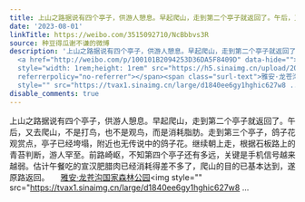 ```yaml
---
title: 上山之路据说有四个亭子，供游人憩息。早起爬山，走到第二个亭子就返回了。午后，又去爬山，不是打鸟，也不是观鸟，而是消耗脂肪。走到第三个亭子，鸽子花观赏点...
date: '2023-08-01'
linkTitle: https://weibo.com/3515092710/NcBbbvs3R
source: 种豆得瓜谢不谦的微博
description: '上山之路据说有四个亭子，供游人憩息。早起爬山，走到第二个亭子就返回了。午后，又去爬山，不是打鸟，也不是观鸟，而是消耗脂肪。走到第三个亭子，鸽子花观赏点，亭子已经垮塌，附近也无传说中的鸽子花。继续朝上走，根据石板路上的青苔判断，游人罕至。前路崎岖，不知第四个亭子还有多远，关键是手机信号越来越弱。估计午餐吃的宣汉肥腊肉已经消耗得差不多了，爬山的目的已基本达到，遂原路返回。
  <a href="http://weibo.com/p/100101B2094253D36DA5F8409D" data-hide=""><span class="url-icon"><img
  style="width: 1rem;height: 1rem" src="https://h5.sinaimg.cn/upload/2015/09/25/3/timeline_card_small_location_default.png"
  referrerpolicy="no-referrer"></span><span class="surl-text">雅安·龙苍沟国家森林公园</span></a><img
  style="" src="https://tvax1.sinaimg.cn/large/d1840ee6gy1hghic627w8 ...'
disable_comments: true
---
```

上山之路据说有四个亭子，供游人憩息。早起爬山，走到第二个亭子就返回了。午后，又去爬山，不是打鸟，也不是观鸟，而是消耗脂肪。走到第三个亭子，鸽子花观赏点，亭子已经垮塌，附近也无传说中的鸽子花。继续朝上走，根据石板路上的青苔判断，游人罕至。前路崎岖，不知第四个亭子还有多远，关键是手机信号越来越弱。估计午餐吃的宣汉肥腊肉已经消耗得差不多了，爬山的目的已基本达到，遂原路返回。 <a href="http://weibo.com/p/100101B2094253D36DA5F8409D" data-hide=""><span class="url-icon"><img style="width: 1rem;height: 1rem" src="https://h5.sinaimg.cn/upload/2015/09/25/3/timeline_card_small_location_default.png" referrerpolicy="no-referrer"></span><span class="surl-text">雅安·龙苍沟国家森林公园</span></a><img style="" src="https://tvax1.sinaimg.cn/large/d1840ee6gy1hghic627w8 ...
